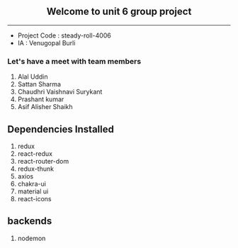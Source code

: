 ## <center>Welcome to unit 6 group project</center>
---

- Project Code : steady-roll-4006
- IA : Venugopal Burli

### Let's have a meet with team members

1. Alal Uddin 
2. Sattan Sharma
3. Chaudhri Vaishnavi Surykant
4. Prashant kumar
5. Asif Alisher Shaikh


## Dependencies Installed

1. redux
2. react-redux
3. react-router-dom
4. redux-thunk
5. axios
6. chakra-ui
7. material ui
8. react-icons


## backends
1. nodemon
